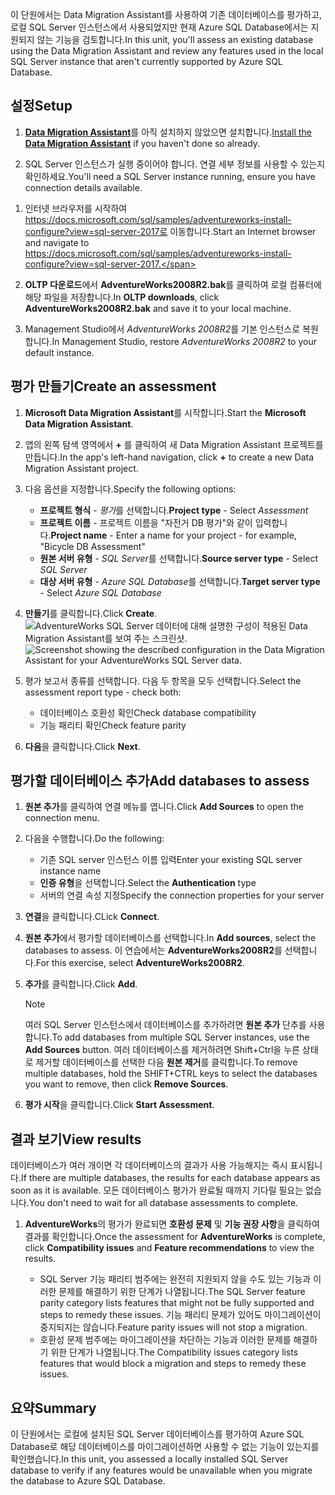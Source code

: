 <span data-ttu-id="f7b27-101">이 단원에서는 Data Migration Assistant를 사용하여 기존 데이터베이스를 평가하고, 로컬 SQL Server 인스턴스에서 사용되었지만 현재 Azure SQL Database에서는 지원되지 않는 기능을 검토합니다.</span><span class="sxs-lookup"><span data-stu-id="f7b27-101">In this unit, you'll assess an existing database using the Data Migration Assistant and review any features used in the local SQL Server instance that aren't currently supported by Azure SQL Database.</span></span>

## <a name="setup"></a><span data-ttu-id="f7b27-102">설정</span><span class="sxs-lookup"><span data-stu-id="f7b27-102">Setup</span></span>

1. <span data-ttu-id="f7b27-103">[**Data Migration Assistant**](https://www.microsoft.com/download/details.aspx?id=53595)를 아직 설치하지 않았으면 설치합니다.</span><span class="sxs-lookup"><span data-stu-id="f7b27-103">[Install the **Data Migration Assistant**](https://www.microsoft.com/download/details.aspx?id=53595) if you haven't done so already.</span></span>

1. <span data-ttu-id="f7b27-104">SQL Server 인스턴스가 실행 중이어야 합니다. 연결 세부 정보를 사용할 수 있는지 확인하세요.</span><span class="sxs-lookup"><span data-stu-id="f7b27-104">You'll need a SQL Server instance running, ensure you have connection details available.</span></span>

<!-- 1. [**** likely replace with an LOD VM *****] TODO: -->

1. <span data-ttu-id="f7b27-105">인터넷 브라우저를 시작하여 https://docs.microsoft.com/sql/samples/adventureworks-install-configure?view=sql-server-2017로 이동합니다.</span><span class="sxs-lookup"><span data-stu-id="f7b27-105">Start an Internet browser and navigate to https://docs.microsoft.com/sql/samples/adventureworks-install-configure?view=sql-server-2017.</span></span>

1. <span data-ttu-id="f7b27-106">**OLTP 다운로드**에서 **AdventureWorks2008R2.bak**를 클릭하여 로컬 컴퓨터에 해당 파일을 저장합니다.</span><span class="sxs-lookup"><span data-stu-id="f7b27-106">In **OLTP downloads**, click **AdventureWorks2008R2.bak** and save it to your local machine.</span></span>

1. <span data-ttu-id="f7b27-107">Management Studio에서 *AdventureWorks 2008R2*를 기본 인스턴스로 복원합니다.</span><span class="sxs-lookup"><span data-stu-id="f7b27-107">In Management Studio, restore *AdventureWorks 2008R2* to your default instance.</span></span>

## <a name="create-an-assessment"></a><span data-ttu-id="f7b27-108">평가 만들기</span><span class="sxs-lookup"><span data-stu-id="f7b27-108">Create an assessment</span></span>

1. <span data-ttu-id="f7b27-109">**Microsoft Data Migration Assistant**를 시작합니다.</span><span class="sxs-lookup"><span data-stu-id="f7b27-109">Start the **Microsoft Data Migration Assistant**.</span></span>

1. <span data-ttu-id="f7b27-110">앱의 왼쪽 탐색 영역에서 __+__ 를 클릭하여 새 Data Migration Assistant 프로젝트를 만듭니다.</span><span class="sxs-lookup"><span data-stu-id="f7b27-110">In the app's left-hand navigation, click __+__ to create a new Data Migration Assistant project.</span></span>

1. <span data-ttu-id="f7b27-111">다음 옵션을 지정합니다.</span><span class="sxs-lookup"><span data-stu-id="f7b27-111">Specify the following options:</span></span>

    - <span data-ttu-id="f7b27-112">**프로젝트 형식** - *평가*를 선택합니다.</span><span class="sxs-lookup"><span data-stu-id="f7b27-112">**Project type** - Select *Assessment*</span></span>
    - <span data-ttu-id="f7b27-113">**프로젝트 이름** - 프로젝트 이름을 "자전거 DB 평가"와 같이 입력합니다.</span><span class="sxs-lookup"><span data-stu-id="f7b27-113">**Project name** - Enter a name for your project - for example, "Bicycle DB Assessment"</span></span>
    - <span data-ttu-id="f7b27-114">**원본 서버 유형** - *SQL Server*를 선택합니다.</span><span class="sxs-lookup"><span data-stu-id="f7b27-114">**Source server type** - Select *SQL Server*</span></span>
    - <span data-ttu-id="f7b27-115">**대상 서버 유형** - *Azure SQL Database*를 선택합니다.</span><span class="sxs-lookup"><span data-stu-id="f7b27-115">**Target server type** - Select *Azure SQL Database*</span></span>

1. <span data-ttu-id="f7b27-116">**만들기**를 클릭합니다.</span><span class="sxs-lookup"><span data-stu-id="f7b27-116">Click **Create**.</span></span>
    <span data-ttu-id="f7b27-117">![AdventureWorks SQL Server 데이터에 대해 설명한 구성이 적용된 Data Migration Assistant를 보여 주는 스크린샷.](../media-draft/3-create-assessment.png)</span><span class="sxs-lookup"><span data-stu-id="f7b27-117">![Screenshot showing the described configuration in the Data Migration Assistant for your AdventureWorks SQL Server data.](../media-draft/3-create-assessment.png)</span></span>

1. <span data-ttu-id="f7b27-118">평가 보고서 종류를 선택합니다. 다음 두 항목을 모두 선택합니다.</span><span class="sxs-lookup"><span data-stu-id="f7b27-118">Select the assessment report type - check both:</span></span>
    - <span data-ttu-id="f7b27-119">데이터베이스 호환성 확인</span><span class="sxs-lookup"><span data-stu-id="f7b27-119">Check database compatibility</span></span>
    - <span data-ttu-id="f7b27-120">기능 패리티 확인</span><span class="sxs-lookup"><span data-stu-id="f7b27-120">Check feature parity</span></span>

1. <span data-ttu-id="f7b27-121">**다음**을 클릭합니다.</span><span class="sxs-lookup"><span data-stu-id="f7b27-121">Click **Next**.</span></span>

## <a name="add-databases-to-assess"></a><span data-ttu-id="f7b27-122">평가할 데이터베이스 추가</span><span class="sxs-lookup"><span data-stu-id="f7b27-122">Add databases to assess</span></span>

1. <span data-ttu-id="f7b27-123">**원본 추가**를 클릭하여 연결 메뉴를 엽니다.</span><span class="sxs-lookup"><span data-stu-id="f7b27-123">Click **Add Sources** to open the connection menu.</span></span>

1. <span data-ttu-id="f7b27-124">다음을 수행합니다.</span><span class="sxs-lookup"><span data-stu-id="f7b27-124">Do the following:</span></span>

    - <span data-ttu-id="f7b27-125">기존 SQL server 인스턴스 이름 입력</span><span class="sxs-lookup"><span data-stu-id="f7b27-125">Enter your existing SQL server instance name</span></span>
    - <span data-ttu-id="f7b27-126">**인증 유형**을 선택합니다.</span><span class="sxs-lookup"><span data-stu-id="f7b27-126">Select the **Authentication** type</span></span>
    - <span data-ttu-id="f7b27-127">서버의 연결 속성 지정</span><span class="sxs-lookup"><span data-stu-id="f7b27-127">Specify the connection properties for your server</span></span>

1. <span data-ttu-id="f7b27-128">**연결**을 클릭합니다.</span><span class="sxs-lookup"><span data-stu-id="f7b27-128">CLick **Connect**.</span></span>

1. <span data-ttu-id="f7b27-129">**원본 추가**에서 평가할 데이터베이스를 선택합니다.</span><span class="sxs-lookup"><span data-stu-id="f7b27-129">In **Add sources**, select the databases to assess.</span></span> <span data-ttu-id="f7b27-130">이 연습에서는 **AdventureWorks2008R2**를 선택합니다.</span><span class="sxs-lookup"><span data-stu-id="f7b27-130">For this exercise, select **AdventureWorks2008R2**.</span></span>

1. <span data-ttu-id="f7b27-131">**추가**를 클릭합니다.</span><span class="sxs-lookup"><span data-stu-id="f7b27-131">Click **Add**.</span></span>
    > [!NOTE]
    > <span data-ttu-id="f7b27-132">여러 SQL Server 인스턴스에서 데이터베이스를 추가하려면 **원본 추가** 단추를 사용합니다.</span><span class="sxs-lookup"><span data-stu-id="f7b27-132">To add databases from multiple SQL Server instances, use the **Add Sources** button.</span></span> <span data-ttu-id="f7b27-133">여러 데이터베이스를 제거하려면 Shift+Ctrl을 누른 상태로 제거할 데이터베이스를 선택한 다음 **원본 제거**를 클릭합니다.</span><span class="sxs-lookup"><span data-stu-id="f7b27-133">To remove multiple databases, hold the SHIFT+CTRL keys to select the databases you want to remove, then click **Remove Sources**.</span></span>

1. <span data-ttu-id="f7b27-134">**평가 시작**을 클릭합니다.</span><span class="sxs-lookup"><span data-stu-id="f7b27-134">Click **Start Assessment**.</span></span>

## <a name="view-results"></a><span data-ttu-id="f7b27-135">결과 보기</span><span class="sxs-lookup"><span data-stu-id="f7b27-135">View results</span></span>

<span data-ttu-id="f7b27-136">데이터베이스가 여러 개이면 각 데이터베이스의 결과가 사용 가능해지는 즉시 표시됩니다.</span><span class="sxs-lookup"><span data-stu-id="f7b27-136">If there are multiple databases, the results for each database appears as soon as it is available.</span></span> <span data-ttu-id="f7b27-137">모든 데이터베이스 평가가 완료될 때까지 기다릴 필요는 없습니다.</span><span class="sxs-lookup"><span data-stu-id="f7b27-137">You don't need to wait for all database assessments to complete.</span></span>

1. <span data-ttu-id="f7b27-138">**AdventureWorks**의 평가가 완료되면 **호환성 문제** 및 **기능 권장 사항**을 클릭하여 결과를 확인합니다.</span><span class="sxs-lookup"><span data-stu-id="f7b27-138">Once the assessment for **AdventureWorks** is complete, click **Compatibility issues** and **Feature recommendations** to view the results.</span></span>

    - <span data-ttu-id="f7b27-139">SQL Server 기능 패리티 범주에는 완전히 지원되지 않을 수도 있는 기능과 이러한 문제를 해결하기 위한 단계가 나열됩니다.</span><span class="sxs-lookup"><span data-stu-id="f7b27-139">The SQL Server feature parity category lists features that might not be fully supported and steps to remedy these issues.</span></span> <span data-ttu-id="f7b27-140">기능 패리티 문제가 있어도 마이그레이션이 중지되지는 않습니다.</span><span class="sxs-lookup"><span data-stu-id="f7b27-140">Feature parity issues will not stop a migration.</span></span>
    - <span data-ttu-id="f7b27-141">호환성 문제 범주에는 마이그레이션을 차단하는 기능과 이러한 문제를 해결하기 위한 단계가 나열됩니다.</span><span class="sxs-lookup"><span data-stu-id="f7b27-141">The Compatibility issues category lists features that would block a migration and steps to remedy these issues.</span></span>

## <a name="summary"></a><span data-ttu-id="f7b27-142">요약</span><span class="sxs-lookup"><span data-stu-id="f7b27-142">Summary</span></span>

<span data-ttu-id="f7b27-143">이 단원에서는 로컬에 설치된 SQL Server 데이터베이스를 평가하여 Azure SQL Database로 해당 데이터베이스를 마이그레이션하면 사용할 수 없는 기능이 있는지를 확인했습니다.</span><span class="sxs-lookup"><span data-stu-id="f7b27-143">In this unit, you assessed a locally installed SQL Server database to verify if any features would be unavailable when you migrate the database to Azure SQL Database.</span></span>